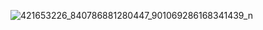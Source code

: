 
![421653226_840786881280447_901069286168341439_n](https://github.com/user-attachments/assets/7e3effbb-0bc4-4114-ac20-657c16ed28dd)
